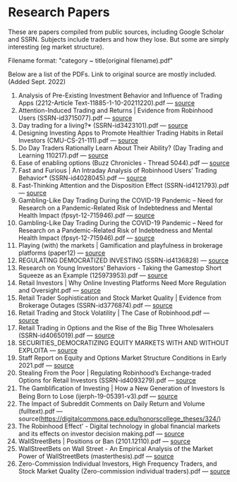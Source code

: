 # Research Papers

These are papers compiled from public sources, including Google Scholar and SSRN. Subjects include traders and how they lose. But some are simply interesting (eg market structure).

Filename format: "category ~ title(original filename).pdf"

Below are a list of the PDFs. Link to original source are mostly included. (Added Sept. 2022)

1. Analysis of Pre-Existing Investment Behavior and Influence of Trading Apps (2212-Article Text-11885-1-10-20211220).pdf — [source](https://www.jsr.org/hs/index.php/path/article/view/2212)
2. Attention-Induced Trading and Returns | Evidence from Robinhood Users (SSRN-id3715077).pdf — [source](https://papers.ssrn.com/sol3/papers.cfm?abstract_id=3715077)
3. Day trading for a living?* (SSRN-id3423101).pdf — [source](https://papers.ssrn.com/sol3/papers.cfm?abstract_id=3423101)
4. Designing Investing Apps to Promote Healthier Trading Habits in Retail Investors (CMU-CS-21-111).pdf — [source](https://dl.acm.org/doi/fullHtml/10.1145/3461778.3462008)
5. Do Day Traders Rationally Learn About Their Ability? (Day Trading and Learning 110217).pdf — [source](https://papers.ssrn.com/sol3/papers.cfm?abstract_id=2535636)
6. Ease of enabling options (Buzz Chronicles - Thread 5044).pdf — [source](https://buzzchronicles.com/b/trading/5044/)
7. Fast and Furious | An Intraday Analysis of Robinhood Users’ Trading Behavior* (SSRN-id4028045).pdf — [source](https://papers.ssrn.com/sol3/papers.cfm?abstract_id=4028045)
8. Fast-Thinking Attention and the Disposition Effect (SSRN-id4121793).pdf — [source](https://papers.ssrn.com/sol3/papers.cfm?abstract_id=4121793)
9. Gambling-Like Day Trading During the COVID-19 Pandemic – Need for Research on a Pandemic-Related Risk of Indebtedness and Mental Health Impact (fpsyt-12-715946).pdf — [source](https://www.ncbi.nlm.nih.gov/pmc/articles/PMC8350024/)
10. Gambling-Like Day Trading During the COVID-19 Pandemic – Need for Research on a Pandemic-Related Risk of Indebtedness and Mental Health Impact (fpsyt-12-715946).pdf — [source](https://scholarship.law.upenn.edu/faculty_scholarship/2817/)
11. Playing (with) the markets | Gamification and playfulness in brokerage platforms (paper12) — [source](https://www.semanticscholar.org/paper/Playing-(with)-the-markets%3A-Gamification-and-in-Braun-Gekker/3ca2ca4965f2f60e70bdb7415bcfdc029d08d1d8)
12. REGULATING DEMOCRATIZED INVESTING (SSRN-id4136828) — [source](https://papers.ssrn.com/sol3/papers.cfm?abstract_id=4136828)
13. Research on Young Investors’ Behaviors - Taking the Gamestop Short Squeeze as an Example (125973953).pdf — [source](https://www.atlantis-press.com/proceedings/icssed-22/125973953)
14. Retail Investors | Why Online Investing Platforms Need More Regulation and Oversight.pdf — [source](https://brooklynworks.brooklaw.edu/bjcfcl/vol16/iss1/13/)
15. Retail Trader Sophistication and Stock Market Quality | Evidence from Brokerage Outages (SSRN-id3776874).pdf — [source](https://papers.ssrn.com/sol3/papers.cfm?abstract_id=3776874)
16. Retail Trading and Stock Volatility | The Case of Robinhood.pdf — [source](https://digitalcommons.usu.edu/gradreports/1534/)
17. Retail Trading in Options and the Rise of the Big Three Wholesalers (SSRN-id4065019).pdf — [source](https://papers.ssrn.com/sol3/papers.cfm?abstract_id=4065019)
18. SECURITIES_DEMOCRATIZING EQUITY MARKETS WITH AND WITHOUT EXPLOITA — [source](https://digitalcommons.law.wne.edu/lawreview/vol44/iss1/4/)
19. Staff Report on Equity and Options Market Structure Conditions in Early 2021.pdf — [source](https://www.sec.gov/files/staff-report-equity-options-market-struction-conditions-early-2021.pdf)
20. Stealing From the Poor | Regulating Robinhood’s Exchange-traded Options for Retail Investors (SSRN-id4093279).pdf — [source](https://papers.ssrn.com/sol3/papers.cfm?abstract_id=4093279)
21. The Gambliﬁcation of Investing | How a New Generation of Investors Is Being Born to Lose (ijerph-19-05391-v3).pdf — [source](https://www.ncbi.nlm.nih.gov/pmc/articles/PMC9105963/)
22. The Impact of Subreddit Comments on Daily Return and Volume (fulltext).pdf — source(https://digitalcommons.pace.edu/honorscollege_theses/324/)
23. The Robinhood Effect' - Digital technology in global financial markets and its effects on investor decision making.pdf — [source](https://digitalcommons.colby.edu/honorstheses/1320/)
24. WallStreetBets | Positions or Ban (2101.12110).pdf — [source](https://arxiv.org/abs/2101.12110)
25. WallStreetBets on Wall Street - An Empirical Analysis of the Market Power of WallStreetBets (masterthesis).pdf — [source](https://openaccess.nhh.no/nhh-xmlui/handle/11250/2774809)
26. Zero-Commission Individual Investors, High Frequency Traders, and Stock Market Quality (Zero-commission individual traders).pdf — [source](https://pages.stern.nyu.edu/jhasbrou/SternMicroMtg/SternMicroMtg2021/Papers/Zero-commission%20individual%20traders.pdf)